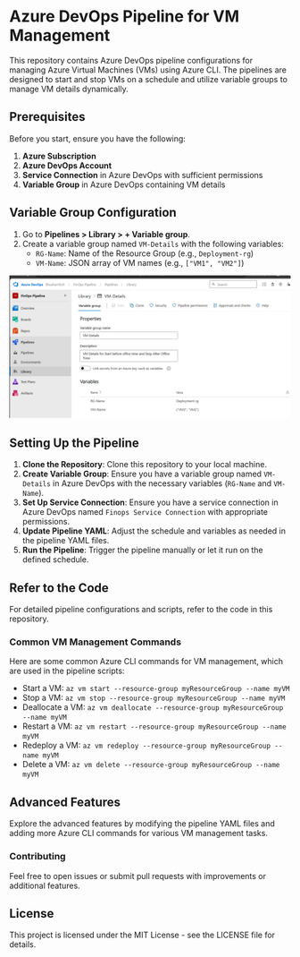 # Azure DevOps Pipeline for VM Management

This repository contains Azure DevOps pipeline configurations for managing Azure Virtual Machines (VMs) using Azure CLI. The pipelines are designed to start and stop VMs on a schedule and utilize variable groups to manage VM details dynamically.

## Prerequisites

Before you start, ensure you have the following:

1. **Azure Subscription**
2. **Azure DevOps Account**
3. **Service Connection** in Azure DevOps with sufficient permissions
4. **Variable Group** in Azure DevOps containing VM details

## Variable Group Configuration

1. Go to **Pipelines > Library > + Variable group**.
2. Create a variable group named `VM-Details` with the following variables:
   - `RG-Name`: Name of the Resource Group (e.g., `Deployment-rg`)
   - `VM-Name`: JSON array of VM names (e.g., `["VM1", "VM2"]`)

![Variable Group Configuration](images/pip.png)

## Setting Up the Pipeline

1. **Clone the Repository**: Clone this repository to your local machine.
2. **Create Variable Group**: Ensure you have a variable group named `VM-Details` in Azure DevOps with the necessary variables (`RG-Name` and `VM-Name`).
3. **Set Up Service Connection**: Ensure you have a service connection in Azure DevOps named `Finops Service Connection` with appropriate permissions.
4. **Update Pipeline YAML**: Adjust the schedule and variables as needed in the pipeline YAML files.
5. **Run the Pipeline**: Trigger the pipeline manually or let it run on the defined schedule.

## Refer to the Code

For detailed pipeline configurations and scripts, refer to the code in this repository.

### Common VM Management Commands

Here are some common Azure CLI commands for VM management, which are used in the pipeline scripts:

- Start a VM: `az vm start --resource-group myResourceGroup --name myVM`
- Stop a VM: `az vm stop --resource-group myResourceGroup --name myVM`
- Deallocate a VM: `az vm deallocate --resource-group myResourceGroup --name myVM`
- Restart a VM: `az vm restart --resource-group myResourceGroup --name myVM`
- Redeploy a VM: `az vm redeploy --resource-group myResourceGroup --name myVM`
- Delete a VM: `az vm delete --resource-group myResourceGroup --name myVM`

## Advanced Features

Explore the advanced features by modifying the pipeline YAML files and adding more Azure CLI commands for various VM management tasks.

### Contributing

Feel free to open issues or submit pull requests with improvements or additional features.

## License

This project is licensed under the MIT License - see the LICENSE file for details.
